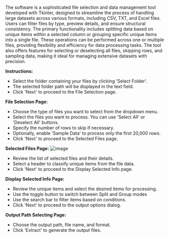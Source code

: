 The software is a sophisticated file selection and data management tool developed with Tkinter, designed to streamline the process of handling large datasets across various formats, including CSV, TXT, and Excel files. Users can filter files by type, preview details, and ensure structural consistency. The primary functionality includes splitting data based on unique items within a selected column or grouping specific unique items into a single file. These operations can be performed across one or multiple files, providing flexibility and efficiency for data processing tasks. The tool also offers features for selecting or deselecting all files, skipping rows, and sampling data, making it ideal for managing extensive datasets with precision.

**Instructions:**

- Select the folder containing your files by clicking 'Select Folder'.
- The selected folder path will be displayed in the text field.
- Click 'Next' to proceed to the File Selection page.

**File Selection Page:**

- Choose the type of files you want to select from the dropdown menu.
- Select the files you want to process. You can use 'Select All' or 'Deselect All' buttons.
- Specify the number of rows to skip if necessary.
- Optionally, enable 'Sample Data' to process only the first 20,000 rows.
- Click 'Next' to proceed to the Selected Files page.

**Selected Files Page:**
![image](https://github.com/jasper1005/PyDataHandler/assets/69462492/fb80a4d5-28e9-4c36-982f-2e3ca5e67826)

- Review the list of selected files and their details.
- Select a header to classify unique items from the file data.
- Click 'Next' to proceed to the Display Selected Info page.
  
**Display Selected Info Page:**

- Review the unique items and select the desired items for processing.
- Use the toggle button to switch between Split and Group modes
- Use the search bar to filter items based on conditions.
- Click 'Next' to proceed to the output options dialog.

**Output Path Selecting Page:**

- Choose the output path, file name, and format.
- Click 'Extract' to generate the output files.
